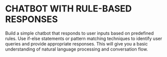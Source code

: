 <h1>CHATBOT WITH RULE-BASED RESPONSES</h1>

<p>Build a simple chatbot that responds to user inputs based on predefined rules. Use if-else statements or pattern matching techniques to identify user queries and provide appropriate responses. This will give you a basic understanding of natural language processing and conversation flow.</p>

